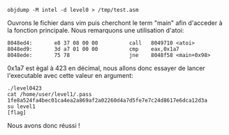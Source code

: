 ```
objdump -M intel -d level0 > /tmp/test.asm
```

Ouvrons le fichier dans vim puis cherchont le term "main" afin d'acceder à la fonction principale.
Nous remarquons une utilisation d'atoi:

```
8048ed4:       e8 37 08 00 00          call   8049710 <atoi>
8048ed9:       3d a7 01 00 00          cmp    eax,0x1a7
8048ede:       75 78                   jne    8048f58 <main+0x98>
```

0x1a7 est ègal à 423 en décimal, nous allons donc essayer de lancer l'executable avec cette valeur en argument:

```
./level0423
cat /home/user/level1/.pass
1fe8a524fa4bec01ca4ea2a869af2a02260d4a7d5fe7e7c24d8617e6dca12d3a
su level1
[flag]
```

Nous avons donc réussi !
